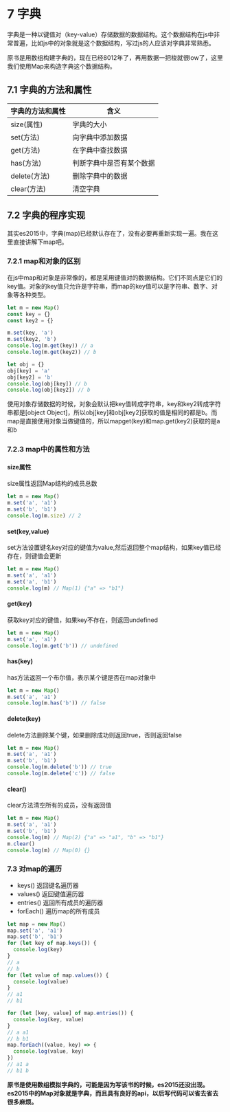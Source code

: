 # 7 字典

字典是一种以键值对（key-value）存储数据的数据结构。这个数据结构在js中非常普遍，比如js中的对象就是这个数据结构，写过js的人应该对字典非常熟悉。

原书是用数组构建字典的，现在已经8012年了，再用数据一把梭就很low了，这里我们使用Map来构造字典这个数据结构。

## 7.1 字典的方法和属性


字典的方法和属性 | 含义
---|---
size(属性) | 字典的大小
set(方法) | 向字典中添加数据
get(方法) | 在字典中查找数据
has(方法) | 判断字典中是否有某个数据
delete(方法)| 删除字典中的数据
clear(方法)|清空字典

## 7.2 字典的程序实现

其实es2015中，字典(map)已经默认存在了，没有必要再重新实现一遍。我在这里直接讲解下map吧。

### 7.2.1 map和对象的区别

在js中map和对象是非常像的，都是采用键值对的数据结构。它们不同点是它们的key值。对象的key值只允许是字符串，而map的key值可以是字符串、数字、对象等各种类型。

```javascript
let m = new Map()
const key = {}
const key2 = {}

m.set(key, 'a')
m.set(key2, 'b')
console.log(m.get(key)) // a
console.log(m.get(key2)) // b

let obj = {}
obj[key] = 'a' 
obj[key2] = 'b' 
console.log(obj[key]) // b
console.log(obj[key2]) // b

```
使用对象存储数据的时候，对象会默认把key值转成字符串，key和key2转成字符串都是[object Object]，所以obj[key]和obj[key2]获取的值是相同的都是b。而map是直接使用对象当做键值的，所以mapget(key)和map.get(key2)获取的是a和b


### 7.2.3 map中的属性和方法

#### size属性

size属性返回Map结构的成员总数

```javascript
let m = new Map()
m.set('a', 'a1')
m.set('b', 'b1')
console.log(m.size) // 2
```
#### set(key,value)

set方法设置键名key对应的键值为value,然后返回整个map结构，如果key值已经存在，则键值会更新

```javascript
let m = new Map()
m.set('a', 'a1')
m.set('a', 'b1')
console.log(m) // Map(1) {"a" => "b1"}
```

#### get(key)

获取key对应的键值，如果key不存在，则返回undefined

```javascript
let m = new Map()
m.set('a', 'a1')
console.log(m.get('b')) // undefined
```

#### has(key)

has方法返回一个布尔值，表示某个键是否在map对象中

```javascript
let m = new Map()
m.set('a', 'a1')
console.log(m.has('b')) // false
```

#### delete(key)
delete方法删除某个键，如果删除成功则返回true，否则返回false

```javascript
let m = new Map()
m.set('a', 'a1')
m.set('b', 'b1')
console.log(m.delete('b')) // true
console.log(m.delete('c')) // false

```

#### clear()
clear方法清空所有的成员，没有返回值

```javascript
let m = new Map()
m.set('a', 'a1')
m.set('b', 'b1')
console.log(m) // Map(2) {"a" => "a1", "b" => "b1"}
m.clear()
console.log(m) // Map(0) {}
```

### 7.3 对map的遍历

- keys() 返回键名遍历器
- values() 返回键值遍历器
- entries() 返回所有成员的遍历器
- forEach() 遍历map的所有成员

```javascript
let map = new Map()
map.set('a', 'a1')
map.set('b', 'b1')
for (let key of map.keys()) {
  console.log(key)
}
// a
// b
for (let value of map.values()) {
  console.log(value)
}
// a1
// b1

for (let [key, value] of map.entries()) {
  console.log(key, value)
}
// a a1
// b b1
map.forEach((value, key) => {
  console.log(value, key)
})
// a1 a
// b1 b
```

**原书是使用数组模拟字典的，可能是因为写该书的时候，es2015还没出现。es2015中的Map对象就是字典，而且具有良好的api，以后写代码可以省去省去很多麻烦。**